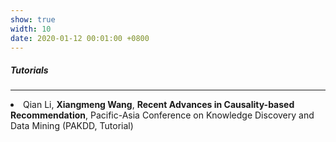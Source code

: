 ```yaml
---
show: true
width: 10
date: 2020-01-12 00:01:00 +0800
---
```


<div class="p-4">
    <h5>Tutorials</h5>
    <hr />
    <p>
        <li>Qian Li, <strong>Xiangmeng Wang</strong>, <strong>Recent Advances in Causality-based Recommendation</strong>, Pacific-Asia Conference on Knowledge Discovery and Data Mining (PAKDD, Tutorial)</li>
    </p>
</div>